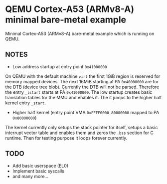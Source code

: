 # QEMU Cortex-A53 (ARMv8-A) minimal bare-metal example

Minimal Cortex-A53 (ARMv8-A) bare-metal example which is running on QEMU.

## NOTES

* Low address startup at entry point `0x41000000`

On QEMU with the default machine `virt` the first 1GiB region is reserved for memory mapped devices. The next 16MiB starting at PA `0x40000000` are for the DTB (device tree blob). Currently the DTB will not be parsed.
Therefore the entry `_lstart` starts at PA `0x41000000`. The low startup creates basic translation tables for the MMU and enables it. The it jumps to the higher half kernel entry `_start`.

* Higher half kernel (entry point VMA `0xFFFF0000_80000000` mapped to PA `0x80000000`)

The kernel currently only setups the stack pointer for itself, setups a basic interrupt vector table and enables them and zeros the `.bss` section for C runtime. Then for testing purpose it loops forever currently.

## TODO

* Add basic userspace (EL0)
* Implement basic syscalls
* and many more...
